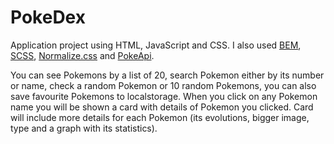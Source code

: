 # PokeDex

Application project using HTML, JavaScript and CSS. I also used [BEM](https://en.bem.info/), [SCSS](https://sass-lang.com/), [Normalize.css](https://necolas.github.io/normalize.css/) and [PokeApi](https://pokeapi.co/).

You can see Pokemons by a list of 20, search Pokemon either by its number or name, check a random Pokemon or 10 random Pokemons, you can also save favourite Pokemons to localstorage. When you click on any Pokemon name you will be shown a card with details of Pokemon you clicked. Card will include more details for each Pokemon (its evolutions, bigger image, type and a graph with its statistics).